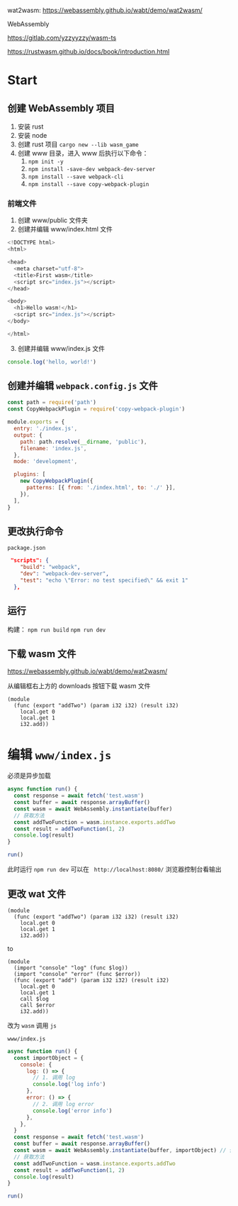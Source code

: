 wat2wasm: https://webassembly.github.io/wabt/demo/wat2wasm/

WebAssembly

https://gitlab.com/yzzyyzzy/wasm-ts

https://rustwasm.github.io/docs/book/introduction.html

# Start

## 创建 WebAssembly 项目

1. 安装 rust
2. 安装 node
3. 创建 rust 项目 `cargo new --lib wasm_game`
4. 创建 www 目录，进入 www 后执行以下命令：
   1. `npm init -y`
   2. `npm install -save-dev webpack-dev-server`
   3. `npm install --save webpack-cli`
   4. `npm install --save copy-webpack-plugin`

### 前端文件

1. 创建 www/public 文件夹
2. 创建并编辑 www/index.html 文件

```js
<!DOCTYPE html>
<html>

<head>
  <meta charset="utf-8">
  <title>First wasm</title>
  <script src="index.js"></script>
</head>

<body>
  <h1>Hello wasm!</h1>
  <script src="index.js"></script>
</body>

</html>
```

3. 创建并编辑 www/index.js 文件

```js
console.log('hello, world!')
```

## 创建并编辑 `webpack.config.js` 文件

```js
const path = require('path')
const CopyWebpackPlugin = require('copy-webpack-plugin')

module.exports = {
  entry: './index.js',
  output: {
    path: path.resolve(__dirname, 'public'),
    filename: 'index.js',
  },
  mode: 'development',

  plugins: [
    new CopyWebpackPlugin({
      patterns: [{ from: './index.html', to: './' }],
    }),
  ],
}
```

## 更改执行命令

`package.json`

```json
 "scripts": {
    "build": "webpack",
    "dev": "webpack-dev-server",
    "test": "echo \"Error: no test specified\" && exit 1"
  },
```

## 运行

构建： `npm run build`
`npm run dev`

## 下载 wasm 文件

https://webassembly.github.io/wabt/demo/wat2wasm/

从编辑框右上方的 downloads 按钮下载 wasm 文件

```wasm
(module
  (func (export "addTwo") (param i32 i32) (result i32)
    local.get 0
    local.get 1
    i32.add))
```

# 编辑 `www/index.js`

必须是异步加载

```js
async function run() {
  const response = await fetch('test.wasm')
  const buffer = await response.arrayBuffer()
  const wasm = await WebAssembly.instantiate(buffer)
  // 获取方法
  const addTwoFunction = wasm.instance.exports.addTwo
  const result = addTwoFunction(1, 2)
  console.log(result)
}

run()
```

此时运行 `npm run dev` 可以在 ` http://localhost:8080/` 浏览器控制台看输出

## 更改 wat 文件

```wasm
(module
  (func (export "addTwo") (param i32 i32) (result i32)
    local.get 0
    local.get 1
    i32.add))
```

to

```wasm
(module
  (import "console" "log" (func $log))
  (import "console" "error" (func $error))
  (func (export "add") (param i32 i32) (result i32)
    local.get 0
    local.get 1
    call $log
    call $error
    i32.add))

```

改为 `wasm` 调用 `js`

`www/index.js`

```js
async function run() {
  const importObject = {
    console: {
      log: () => {
        // 1. 调用 log
        console.log('log info')
      },
      error: () => {
        // 2. 调用 log error
        console.log('error info')
      },
    },
  }
  const response = await fetch('test.wasm')
  const buffer = await response.arrayBuffer()
  const wasm = await WebAssembly.instantiate(buffer, importObject) // 传入方法
  // 获取方法
  const addTwoFunction = wasm.instance.exports.addTwo
  const result = addTwoFunction(1, 2)
  console.log(result)
}

run()
```
